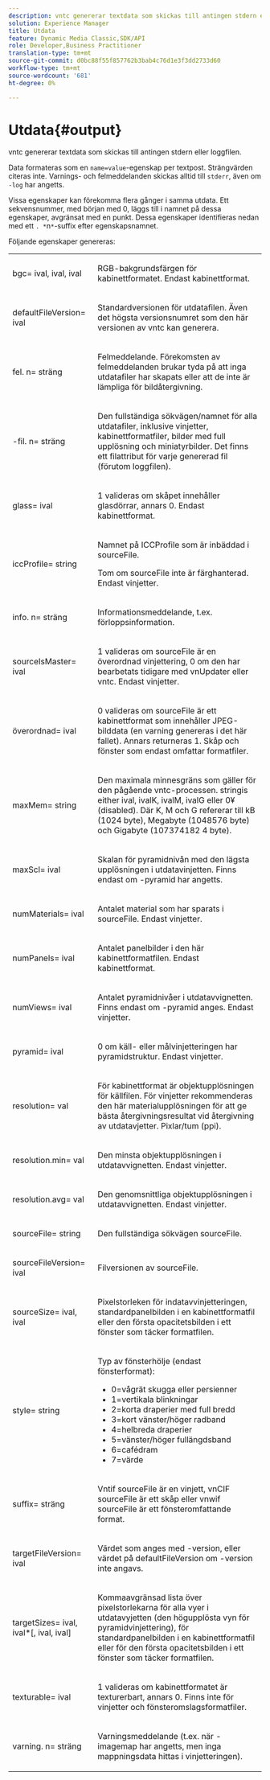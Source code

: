 ```yaml
---
description: vntc genererar textdata som skickas till antingen stdern eller loggfilen.
solution: Experience Manager
title: Utdata
feature: Dynamic Media Classic,SDK/API
role: Developer,Business Practitioner
translation-type: tm+mt
source-git-commit: d0bc88f55f857762b3bab4c76d1e3f3dd2733d60
workflow-type: tm+mt
source-wordcount: '681'
ht-degree: 0%

---
```



# Utdata{#output}

vntc genererar textdata som skickas till antingen stdern eller loggfilen.

Data formateras som en `name=value`-egenskap per textpost. Strängvärden citeras inte. Varnings- och felmeddelanden skickas alltid till `stderr`, även om `-log` har angetts.

Vissa egenskaper kan förekomma flera gånger i samma utdata. Ett sekvensnummer, med början med 0, läggs till i namnet på dessa egenskaper, avgränsat med en punkt. Dessa egenskaper identifieras nedan med ett `. *`n`*`-suffix efter egenskapsnamnet.

Följande egenskaper genereras:

<table id="simpletable_32AAA1A2DDB04BC6B86885E6223BF609"> 
 <tr class="strow"> 
  <td class="stentry"> <p><span class="codeph">bgc=<span class="varname"> ival</span>,<span class="varname"> ival</span>,<span class="varname"> ival</span></span> </p> </td> 
  <td class="stentry"> <p>RGB-bakgrundsfärgen för kabinettformatet. Endast kabinettformat. </p></td> 
 </tr> 
 <tr class="strow"> 
  <td class="stentry"> <p><span class="codeph">defaultFileVersion=<span class="varname"> ival</span></span> </p></td> 
  <td class="stentry"> <p>Standardversionen för utdatafilen. Även det högsta versionsnumret som den här versionen av <span class="filepath"> vntc</span> kan generera. </p></td> 
 </tr> 
 <tr class="strow"> 
  <td class="stentry"> <p><span class="codeph">fel.<span class="varname"> n</span>=<span class="varname"> sträng</span></span> </p></td> 
  <td class="stentry"> <p>Felmeddelande. Förekomsten av felmeddelanden brukar tyda på att inga utdatafiler har skapats eller att de inte är lämpliga för bildåtergivning. </p></td> 
 </tr> 
 <tr class="strow"> 
  <td class="stentry"> <p><span class="codeph">-fil.<span class="varname"> n</span>=<span class="varname"> sträng</span></span> </p></td> 
  <td class="stentry"> <p>Den fullständiga sökvägen/namnet för alla utdatafiler, inklusive vinjetter, kabinettformatfiler, bilder med full upplösning och miniatyrbilder. Det finns ett filattribut för varje genererad fil (förutom loggfilen). </p></td> 
 </tr> 
 <tr class="strow"> 
  <td class="stentry"> <p><span class="codeph">glass=<span class="varname"> ival</span></span> </p></td> 
  <td class="stentry"> <p><span class="varname"> 1 </span> valideras om skåpet innehåller glasdörrar, annars 0. Endast kabinettformat. </p></td> 
 </tr> 
 <tr class="strow"> 
  <td class="stentry"> <p><span class="codeph">iccProfile=<span class="varname"> string</span></span> </p></td> 
  <td class="stentry"> <p>Namnet på ICCProfile som är inbäddad i <span class="varname"> sourceFile</span>. </p> <p>Tom om <span class="varname"> sourceFile</span> inte är färghanterad. Endast vinjetter. </p></td> 
 </tr> 
 <tr class="strow"> 
  <td class="stentry"> <p><span class="codeph">info.<span class="varname"> n</span>=<span class="varname"> sträng</span></span> </p></td> 
  <td class="stentry"> <p>Informationsmeddelande, t.ex. förloppsinformation. </p></td> 
 </tr> 
 <tr class="strow"> 
  <td class="stentry"> <p><span class="codeph">sourceIsMaster=<span class="varname"> ival</span></span> </p></td> 
  <td class="stentry"> <p><span class="varname"> 1 </span> valideras om  <span class="varname"> </span> sourceFile är en överordnad vinjettering, 0 om den har bearbetats tidigare med  <span class="filepath"> </span> vnUpdater eller  <span class="filepath"> vntc</span>. Endast vinjetter. </p></td> 
 </tr> 
 <tr class="strow"> 
  <td class="stentry"> <p><span class="codeph">överordnad=<span class="varname"> ival</span></span> </p></td> 
  <td class="stentry"> <p><span class="varname"> 0 </span> valideras om  <span class="varname"> </span> sourceFile är ett kabinettformat som innehåller JPEG-bilddata (en varning genereras i det här fallet). Annars returneras 1. Skåp och fönster som endast omfattar formatfiler. </p></td> 
 </tr> 
 <tr class="strow"> 
  <td class="stentry"> <p><span class="codeph">maxMem=<span class="varname"> string</span></span> </p></td> 
  <td class="stentry"> <p>Den maximala minnesgräns som gäller för den pågående <span class="filepath"> vntc</span>-processen. <span class="varname"> </span> stringis either  <span class="varname"> ival</span>,  <span class="varname"> ivalK</span>,  <span class="varname"> ivalM</span>,  <span class="varname"> ivalG</span> eller  <span class="codeph">  </span> 0¥(disabled). Där <span class="varname"> K</span>, <span class="varname"> M</span> och <span class="varname"> G</span> refererar till kB (1024 byte), Megabyte (1048576 byte) och Gigabyte (107374182 4 byte). </p></td> 
 </tr> 
 <tr class="strow"> 
  <td class="stentry"> <p><span class="codeph">maxScl=<span class="varname"> ival</span></span> </p></td> 
  <td class="stentry"> <p>Skalan för pyramidnivån med den lägsta upplösningen i utdatavinjetten. Finns endast om <span class="codeph"> -pyramid</span> har angetts. </p></td> 
 </tr> 
 <tr class="strow"> 
  <td class="stentry"> <p><span class="codeph">numMaterials=<span class="varname"> ival</span></span> </p></td> 
  <td class="stentry"> <p>Antalet material som har sparats i <span class="varname"> sourceFile</span>. Endast vinjetter. </p></td> 
 </tr> 
 <tr class="strow"> 
  <td class="stentry"> <p><span class="codeph">numPanels=<span class="codeph"> ival</span></span> </p></td> 
  <td class="stentry"> <p>Antalet panelbilder i den här kabinettformatfilen. Endast kabinettformat. </p></td> 
 </tr> 
 <tr class="strow"> 
  <td class="stentry"> <p><span class="codeph">numViews=<span class="codeph"> ival</span></span> </p></td> 
  <td class="stentry"> <p>Antalet pyramidnivåer i utdatavvignetten. Finns endast om -pyramid anges. Endast vinjetter. </p></td> 
 </tr> 
 <tr class="strow"> 
  <td class="stentry"> <p><span class="codeph">pyramid=<span class="varname"> ival</span></span> </p></td> 
  <td class="stentry"> <p>0 om käll- eller målvinjetteringen har pyramidstruktur. Endast vinjetter. </p></td> 
 </tr> 
 <tr class="strow"> 
  <td class="stentry"> <p><span class="codeph">resolution=<span class="varname"> val</span></span> </p></td> 
  <td class="stentry"> <p>För kabinettformat är objektupplösningen för källfilen<span class="varname"></span>. För vinjetter rekommenderas den här materialupplösningen för att ge bästa återgivningsresultat vid återgivning av utdatavjetter. Pixlar/tum (ppi). </p></td> 
 </tr> 
 <tr class="strow"> 
  <td class="stentry"> <p><span class="codeph">resolution.min=<span class="varname"> val</span></span> </p></td> 
  <td class="stentry"> <p>Den minsta objektupplösningen i utdatavvignetten. Endast vinjetter. </p></td> 
 </tr> 
 <tr class="strow"> 
  <td class="stentry"> <p><span class="codeph">resolution.avg=<span class="varname"> val</span></span> </p></td> 
  <td class="stentry"> <p>Den genomsnittliga objektupplösningen i utdatavvignetten. Endast vinjetter. </p></td> 
 </tr> 
 <tr class="strow"> 
  <td class="stentry"> <p><span class="codeph">sourceFile=<span class="varname"> string</span></span> </p></td> 
  <td class="stentry"> <p>Den fullständiga sökvägen <span class="varname"> sourceFile</span>. </p></td> 
 </tr> 
 <tr class="strow"> 
  <td class="stentry"> <p><span class="codeph">sourceFileVersion=<span class="varname"> ival</span></span> </p></td> 
  <td class="stentry"> <p>Filversionen av <span class="varname"> sourceFile</span>. </p></td> 
 </tr> 
 <tr class="strow"> 
  <td class="stentry"> <p><span class="codeph">sourceSize=<span class="varname"> ival</span>,<span class="varname"> ival</span></span> </p></td> 
  <td class="stentry"> <p>Pixelstorleken för indatavvinjetteringen, standardpanelbilden i en kabinettformatfil eller den första opacitetsbilden i ett fönster som täcker formatfilen. </p></td> 
 </tr> 
 <tr class="strow"> 
  <td class="stentry"> <p><span class="codeph">style=<span class="varname"> string</span></span> </p></td> 
  <td class="stentry"> <p>Typ av fönsterhölje (endast fönsterformat): </p> <p> 
    <ul id="ul_51AECE556B8B40109FFAD2B315D0695C"> 
     <li id="li_3D3B9211C7AF4810883AE815BEBD4228">0=vågrät skugga eller persienner </li> 
     <li id="li_DE88052467D64ECDAEB29264FC3904E4">1=vertikala blinkningar </li> 
     <li id="li_6F976CABF7244B20A471391A685ED05F"> 2=korta draperier med full bredd </li> 
     <li id="li_E8D2B0B9189F4BDBB70E145E9196C1CD">3=kort vänster/höger radband </li> 
     <li id="li_026F043A50D34C8AB850D9832F375DB7"> 4=helbreda draperier </li> 
     <li id="li_283A2E5BFF75461B8F697FFF0796361F"> 5=vänster/höger fullängdsband </li> 
     <li id="li_E175BA9EAE1F46B89109F4892FF54656"> 6=cafédram </li> 
     <li id="li_79D2F7F68C4746F3B6742EFECD01BDD9"> 7=värde </li> 
    </ul> </p> </td> 
 </tr> 
 <tr class="strow"> 
  <td class="stentry"> <p><span class="codeph">suffix=<span class="varname"> sträng</span></span> </p></td> 
  <td class="stentry"> <p><span class="codeph"> Vntif </span> sourceFile är en  <span class="varname"> </span> vinjett,  <span class="codeph"> </span> vnCIF  <span class="varname"> </span> sourceFile är ett skåp eller  <span class="codeph"> </span> vnwif  <span class="varname"> </span> sourceFile är ett fönsteromfattande format. </p></td> 
 </tr> 
 <tr class="strow"> 
  <td class="stentry"> <p><span class="codeph">targetFileVersion=<span class="varname"> ival</span></span> </p></td> 
  <td class="stentry"> <p>Värdet som anges med <span class="codeph"> -version</span>, eller värdet på<span class="codeph"> defaultFileVersion</span> om<span class="codeph"> -version</span> inte angavs. </p></td> 
 </tr> 
 <tr class="strow"> 
  <td class="stentry"> <p><span class="codeph">targetSizes=<span class="varname"> ival</span>,<span class="varname"> ival</span>*[,<span class="varname"> ival</span>,<span class="varname"> ival</span>]</span> </p></td> 
  <td class="stentry"> <p>Kommaavgränsad lista över pixelstorlekarna för alla vyer i utdatavyjetten (den högupplösta vyn för pyramidvinjettering), för standardpanelbilden i en kabinettformatfil eller för den första opacitetsbilden i ett fönster som täcker formatfilen. </p> </td> 
 </tr> 
 <tr class="strow"> 
  <td class="stentry"> <p><span class="codeph">texturable=<span class="varname"> ival</span></span> </p></td> 
  <td class="stentry"> <p><span class="varname"> 1 </span> valideras om kabinettformatet är texturerbart, annars 0. Finns inte för vinjetter och fönsteromslagsformatfiler. </p></td> 
 </tr> 
 <tr class="strow"> 
  <td class="stentry"> <p><span class="codeph">varning.<span class="varname"> n</span>=<span class="varname"> sträng</span></span> </p></td> 
  <td class="stentry"> <p>Varningsmeddelande (t.ex. när <span class="codeph"> -imagemap</span> har angetts, men inga mappningsdata hittas i vinjetteringen). </p></td> 
 </tr> 
</table>


